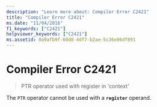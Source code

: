 ```yaml
---
description: "Learn more about: Compiler Error C2421"
title: "Compiler Error C2421"
ms.date: "11/04/2016"
f1_keywords: ["C2421"]
helpviewer_keywords: ["C2421"]
ms.assetid: 0a9afb9f-60d8-4df7-b2ae-5c36e86df891
---
```

# Compiler Error C2421

> PTR operator used with register in 'context'

The `PTR` operator cannot be used with a **`register`** operand.
